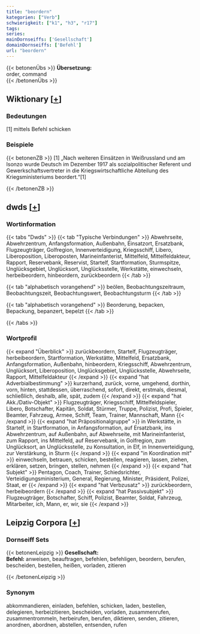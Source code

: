 ```yaml
---
title: "beordern"
kategorien: ["Verb"]
schwierigkeit: ["k1", "h3", "r17"]
tags:
series:
mainDornseiffs: ['Gesellschaft']
domainDornseiffs: ['Befehl']
url: "beordern"
---
```


{{< betonenÜbs >}}
**Übersetzung:**  
order, command  
{{< /betonenÜbs >}}

## Wiktionary [[+](https://de.wiktionary.org/wiki/beordern)]

### Bedeutungen
[1] mittels Befehl schicken  

### Beispiele
{{< betonenZB >}}
[1] „Nach weiteren Einsätzen in Weißrussland und am Isonzo wurde Deutsch im Dezember 1917 als sozialpolitischer Referent und Gewerkschaftsvertreter in die Kriegswirtschaftliche Abteilung des Kriegsministeriums beordert.“[1]  

{{< /betonenZB >}}


## dwds [[+](https://www.dwds.de/wb/beordern)]

### Wortinformation
{{< tabs "Dwds" >}}
{{< tab "Typische Verbindungen" >}}
Abwehrseite, Abwehrzentrum, Anfangsformation, Außenbahn, Einsatzort, Ersatzbank, Flugzeugträger, Golfregion, Innenverteidigung, Kriegsschiff, Libero, Liberoposition, Liberoposten, Marineinfanterist, Mittelfeld, Mittelfeldakteur, Rapport, Reservebank, Reservist, Startelf, Startformation, Sturmspitze, Unglücksgebiet, Unglücksort, Unglücksstelle, Werkstätte, einwechseln, herbeibeordern, hinbeordern, zurückbeordern
{{< /tab >}}

{{< tab "alphabetisch vorangehend" >}}
beölen, Beobachtungszeitraum, Beobachtungszeit, Beobachtungswert, Beobachtungsturm
{{< /tab >}}

{{< tab "alphabetisch vorangehend" >}}
Beorderung, bepacken, Bepackung, bepanzert, bepelzt
{{< /tab >}}

{{< /tabs >}}

### Wortprofil
{{< expand "Überblick" >}} zurückbeordern, Startelf, Flugzeugträger, herbeibeordern, Startformation, Werkstätte, Mittelfeld, Ersatzbank, Anfangsformation, Außenbahn, hinbeordern, Kriegsschiff, Abwehrzentrum, Unglücksort, Liberoposition, Unglücksgebiet, Unglücksstelle, Abwehrseite, Rapport, Mittelfeldakteur {{< /expand >}}
{{< expand "hat Adverbialbestimmung" >}} kurzerhand, zurück, vorne, umgehend, dorthin, vorn, hinten, stattdessen, überraschend, sofort, direkt, erstmals, diesmal, schließlich, deshalb, alle, spät, zudem {{< /expand >}}
{{< expand "hat Akk./Dativ-Objekt" >}} Flugzeugträger, Kriegsschiff, Mittelfeldspieler, Libero, Botschafter, Kapitän, Soldat, Stürmer, Truppe, Polizist, Profi, Spieler, Beamter, Fahrzeug, Armee, Schiff, Team, Trainer, Mannschaft, Mann {{< /expand >}}
{{< expand "hat Präpositionalgruppe" >}} in Werkstätte, in Startelf, in Startformation, in Anfangsformation, auf Ersatzbank, ins Abwehrzentrum, auf Außenbahn, auf Abwehrseite, mit Marineinfanterist, zum Rapport, ins Mittelfeld, auf Reservebank, in Golfregion, zum Unglücksort, an Unglücksstelle, zu Konsultation, in Elf, in Innenverteidigung, zur Verstärkung, in Sturm {{< /expand >}}
{{< expand "in Koordination mit" >}} einwechseln, betrauen, schicken, bestellen, reagieren, lassen, ziehen, erklären, setzen, bringen, stellen, nehmen {{< /expand >}}
{{< expand "hat Subjekt" >}} Pentagon, Coach, Trainer, Schiedsrichter, Verteidigungsministerium, General, Regierung, Minister, Präsident, Polizei, Staat, er {{< /expand >}}
{{< expand "hat Verbzusatz" >}} zurückbeordern, herbeibeordern {{< /expand >}}
{{< expand "hat Passivsubjekt" >}} Flugzeugträger, Botschafter, Schiff, Polizist, Beamter, Soldat, Fahrzeug, Mitarbeiter, ich, Mann, er, wir, sie {{< /expand >}}

## Leipzig Corpora [[+](https://corpora.uni-leipzig.de/en/res?word=beordern&corpusId=deu_newscrawl-public_2018)]

### Dornseiff Sets
{{< betonenLeipzig >}}
**Gesellschaft:**  
**Befehl:** anweisen, beauftragen, befehlen, befehligen, beordern, berufen, bescheiden, bestellen, heißen, vorladen, zitieren  

{{< /betonenLeipzig >}}

### Synonym
abkommandieren, einladen, befehlen, schicken, laden, bestellen, delegieren, herbeizitieren, bescheiden, vorladen, zusammenrufen, zusammentrommeln, herbeirufen, berufen, diktieren, senden, zitieren, anordnen, abordnen, abstellen, entsenden, rufen

